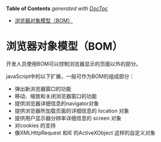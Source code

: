<!-- START doctoc generated TOC please keep comment here to allow auto update -->
<!-- DON'T EDIT THIS SECTION, INSTEAD RE-RUN doctoc TO UPDATE -->
**Table of Contents**  *generated with [DocToc](https://github.com/thlorenz/doctoc)*

- [浏览器对象模型（BOM）](#%E6%B5%8F%E8%A7%88%E5%99%A8%E5%AF%B9%E8%B1%A1%E6%A8%A1%E5%9E%8Bbom)

<!-- END doctoc generated TOC please keep comment here to allow auto update -->

# 浏览器对象模型（BOM）

开发人员使用BOM可以控制浏览器显示的页面以外的部分。

javaScript中的以下扩展，一般可作为BOM的组成部分：
* 弹出新浏览器窗口的功能
* 移动、缩放和关闭浏览器窗口的功能
* 提供浏览器详细信息的navigator对象
* 提供浏览器所加载页面的详细信息的 location 对象
* 提供用户显示器分辨率详细信息的 screen 对象
* 对cookies 的支持
* 像XMLHttpRequest 和IE 的ActiveXObject 这样的自定义对象